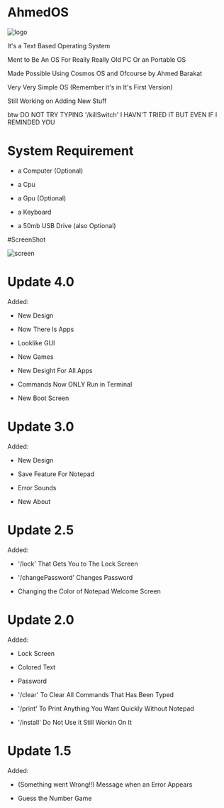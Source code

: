 # AhmedOS

![logo](https://github.com/ahmedbarakat2007/AhmedOS/assets/118398763/9d15fb9d-f8aa-4e40-9dfb-dc75c53daa27)

It's a Text Based Operating System

Ment to Be An OS For Really Really Old PC Or an Portable OS

Made Possible Using Cosmos OS and Ofcourse by Ahmed Barakat

Very Very Simple OS (Remember it's in It's First Version)

Still Working on Adding New Stuff

btw DO NOT TRY TYPING '/killSwitch' I HAVN'T TRIED IT BUT EVEN IF I REMINDED YOU

# System Requirement

* a Computer (Optional)
  
* a Cpu
  
* a Gpu (Optional)
  
* a Keyboard

* a 50mb USB Drive (also Optional)

#ScreenShot


![screen](https://github.com/ahmedbarakat2007/AhmedOS/assets/118398763/334cd2f8-e07e-4c3b-b481-636335db9511)


# Update 4.0

Added:

* New Design

* Now There Is Apps

* Looklike GUI

* New Games

* New Desight For All Apps

* Commands Now ONLY Run in Terminal

* New Boot Screen


# Update 3.0

Added:

* New Design

* Save Feature For Notepad

* Error Sounds

* New About

# Update 2.5

Added:

* '/lock' That Gets You to The Lock Screen

* '/changePassword' Changes Password

* Changing the Color of Notepad Welcome Screen

# Update 2.0

Added:

* Lock Screen

* Colored Text

* Password

* '/clear' To Clear All Commands That Has Been Typed

* '/print' To Print Anything You Want Quickly Without Notepad

* '/install' Do Not Use it Still Workin On It

# Update 1.5

Added:

* (Something went Wrong!!) Message when an Error Appears

* Guess the Number Game
